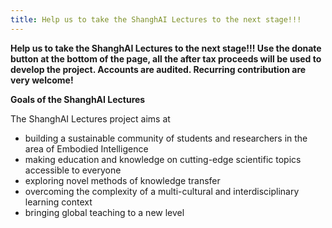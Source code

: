 ```yaml
---
title: Help us to take the ShanghAI Lectures to the next stage!!!
---
```


**Help us to take the ShanghAI Lectures to the next stage!!! Use the donate button at the bottom of the page, all the after tax proceeds will be used to develop the project. Accounts are audited.  Recurring contribution are very welcome!**
  
**Goals of the ShanghAI Lectures**

The ShanghAI Lectures project aims at

  * building a sustainable community of students and researchers in the area of Embodied Intelligence
  * making education and knowledge on cutting-edge scientific topics accessible to everyone
  * exploring novel methods of knowledge transfer
  * overcoming the complexity of a multi-cultural and interdisciplinary learning context
  * bringing global teaching to a new level
